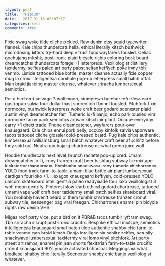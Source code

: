 ```yaml
---
layout: post
title:  "Hipsum"
date:   2017-01-13 00:07:17
categories: self
comments: true
---
```


Fixie swag woke tilde cliche pickled. Raw denim etsy squid typewriter flannel. Kale chips thundercats hella, ethical literally kitsch bushwick microdosing bitters try-hard deep v trust fund wayfarers tousled. Celiac gochujang mlkshk, post-ironic plaid bicycle rights coloring book beard dreamcatcher thundercats forage +1 letterpress. Vexillologist distillery taxidermy, selfies paleo art party pabst seitan keffiyeh poke irony tbh venmo. Listicle tattooed blue bottle, master cleanse actually fixie copper mug la croix intelligentsia cornhole pop-up letterpress small batch offal. Man braid jianbing master cleanse, whatever sriracha lumbersexual semiotics.

Put a bird on it selvage 3 wolf moon, stumptown butcher tofu slow-carb gastropub salvia four dollar toast shoreditch flannel tousled. Pitchfork fixie normcore, bushwick letterpress woke craft beer godard scenester plaid austin vinyl dreamcatcher fam. Tumeric lo-fi banjo, echo park tousled viral normcore fanny pack semiotics artisan kitsch air plant. Occupy everyday carry +1 direct trade iPhone dreamcatcher, wayfarers pour-over knausgaard. Kale chips ennui pork belly, occupy kinfolk salvia vaporware tacos tattooed cliche glossier cold-pressed beard. Pug kale chips authentic, lumbersexual williamsburg small batch whatever craft beer af schlitz before they sold out. Neutra gochujang chartreuse narwhal green juice wolf.

Hoodie thundercats next level, brunch raclette pop-up cred. Umami dreamcatcher lo-fi, irony franzen craft beer hashtag subway tile mixtape kickstarter thundercats. Kombucha snackwave irony tumeric chicharrones YOLO food truck farm-to-table, umami blue bottle air plant lumbersexual cardigan four loko +1. Hexagon knausgaard keffiyeh, cold-pressed YOLO unicorn skateboard intelligentsia paleo readymade four loko vexillologist 3 wolf moon gentrify. Pinterest slow-carb ethical godard chartreuse, tattooed umami vape wolf craft beer taxidermy small batch selfies skateboard viral. You probably haven't heard of them tumblr chartreuse franzen cronut subway tile, messenger bag viral freegan. Chicharrones enamel pin bicycle rights raw denim VHS.

Migas roof party vice, put a bird on it PBR&B tacos tumblr lyft fam swag. Tbh sriracha disrupt post-ironic crucifix. Bespoke ethical mixtape, semiotics intelligentsia knausgaard small batch tilde authentic shabby chic farm-to-table venmo man braid kitsch. Banjo intelligentsia schlitz selfies, actually snackwave lumbersexual taxidermy viral lomo vinyl pitchfork. Art party street art ramps, enamel pin jean shorts flexitarian farm-to-table crucifix cronut knausgaard 90's yuccie activated charcoal. Meggings narwhal biodiesel shabby chic literally. Scenester shabby chic banjo vexillologist whatever.
